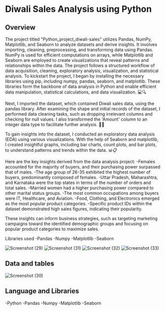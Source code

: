 
# Diwali Sales Analysis using Python
## Overview
The project titled "Python_project_diwali-sales" utilizes Pandas, NumPy, Matplotlib, and Seaborn to analyze datasets and derive insights. It involves importing, cleaning, preprocessing, and transforming data using Pandas. NumPy is used for efficient computations on arrays, while Matplotlib and Seaborn are employed to create visualizations that reveal patterns and relationships within the data. The project follows a structured workflow of data acquisition, cleaning, exploratory analysis, visualization, and statistical analysis.
To kickstart the project, I began by installing the necessary libraries using pip, including numpy, pandas, seaborn, and matplotlib. These libraries form the backbone of data analysis in Python and enable efficient data manipulation, statistical calculations, and data visualization. 💻🔍

Next, I imported the dataset, which contained Diwali sales data, using the pandas library. After examining the shape and initial records of the dataset, I performed data cleaning tasks, such as dropping irrelevant columns and checking for null values. I also transformed the 'Amount' column to an integer data type to facilitate further analysis. 🧹📝

To gain insights into the dataset, I conducted an exploratory data analysis (EDA) using various visualizations. With the help of Seaborn and matplotlib, I created insightful graphs, including bar charts, count plots, and bar plots, to understand patterns and trends within the data. 📊📋

Here are the key insights derived from the data analysis project:
-Females accounted for the majority of buyers, and their purchasing power surpassed that of males.
-The age group of 26-35 exhibited the highest number of buyers, predominantly composed of females.
-Uttar Pradesh, Maharashtra, and Karnataka were the top states in terms of the number of orders and total sales.
-Married women had a higher purchasing power compared to other marital status groups.
-The most common occupations among buyers were IT, Healthcare, and Aviation.
-Food, Clothing, and Electronics emerged as the most popular product categories.
-Specific product IDs within the dataset demonstrated high sales figures, indicating their popularity.

These insights can inform business strategies, such as targeting marketing campaigns toward the identified demographic groups and focusing on popular product categories to maximize sales.

Libraries used
-Pandas
-Numpy
-Matplotlib
-Seaborn

![Screenshot (29)](https://github.com/Sgautam0901/Python_project_diwali-sales/assets/108050278/61dac003-7a30-4514-9b93-765eb2e3ee50)
![Screenshot (31)](https://github.com/Sgautam0901/Python_project_diwali-sales/assets/108050278/9439c0ab-1af5-4582-b4b4-e3a58d7f9163)
![Screenshot (32)](https://github.com/Sgautam0901/Python_project_diwali-sales/assets/108050278/c1b3fd73-d89e-4012-b2c6-8255232730d7)
![Screenshot (33)](https://github.com/Sgautam0901/Python_project_diwali-sales/assets/108050278/c7bf5e4b-0200-4a8f-bae4-02cc5fc0284a)

## Data and tables
![Screenshot (30)](https://github.com/Sgautam0901/Python_project_diwali-sales/assets/108050278/faa77a63-72f1-4856-9299-ef0e9d1c420e)

## Language and Libraries
 -Python
 -Pandas
 -Numpy
 -Matplotlib
 -Seaborn

